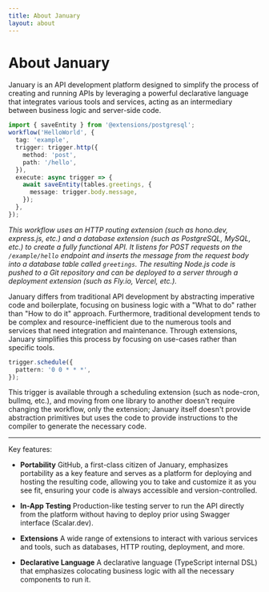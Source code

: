 ```yaml
---
title: About January
layout: about
---
```


# About January

January is an API development platform designed to simplify the process of creating and running APIs by leveraging a powerful declarative language that integrates various tools and services, acting as an intermediary between business logic and server-side code.

```ts
import { saveEntity } from '@extensions/postgresql';
workflow('HelloWorld', {
  tag: 'example',
  trigger: trigger.http({
    method: 'post',
    path: '/hello',
  }),
  execute: async trigger => {
    await saveEntity(tables.greetings, {
      message: trigger.body.message,
    });
  },
});
```

_This workflow uses an HTTP routing extension (such as hono.dev, express.js,  etc.) and a database extension (such as PostgreSQL, MySQL, etc.) to create a fully functional API. It listens for POST requests on the `/example/hello` endpoint and inserts the message from the request body into a database table called `greetings`. The resulting Node.js code is pushed to a Git repository and can be deployed to a server through a deployment extension (such as Fly.io, Vercel, etc.)._

January differs from traditional API development by abstracting imperative code and boilerplate, focusing on business logic with a "What to do" rather than "How to do it" approach. Furthermore, traditional development tends to be complex and resource-inefficient due to the numerous tools and services that need integration and maintenance. Through extensions, January simplifies this process by focusing on use-cases rather than specific tools.

```ts
trigger.schedule({
  pattern: '0 0 * * *',
});
```

This trigger is available through a scheduling extension (such as node-cron, bullmq, etc.), and moving from one library to another doesn't require changing the workflow, only the extension; January itself doesn't provide abstraction primitives but uses the code to provide instructions to the compiler to generate the necessary code.

---

Key features:

- **Portability**
  GitHub, a first-class citizen of January, emphasizes portability as a key feature and serves as a platform for deploying and hosting the resulting code, allowing you to take and customize it as you see fit, ensuring your code is always accessible and version-controlled.

- **In-App Testing**
  Production-like testing server to run the API directly from the platform without having to deploy prior using Swagger interface (Scalar.dev).

- **Extensions**
  A wide range of extensions to interact with various services and tools, such as databases, HTTP routing, deployment, and more.

- **Declarative Language**
  A declarative language (TypeScript internal DSL) that emphasizes colocating business logic with all the necessary components to run it.

[blocking vs. non-blocking]: /learn/asynchronous-work/overview-of-blocking-vs-non-blocking
[`child_process.fork()`]: https://nodejs.org/api/child_process.html
[`cluster`]: https://nodejs.org/api/cluster.html
[event machine]: https://github.com/eventmachine/eventmachine
[twisted]: https://twisted.org/
